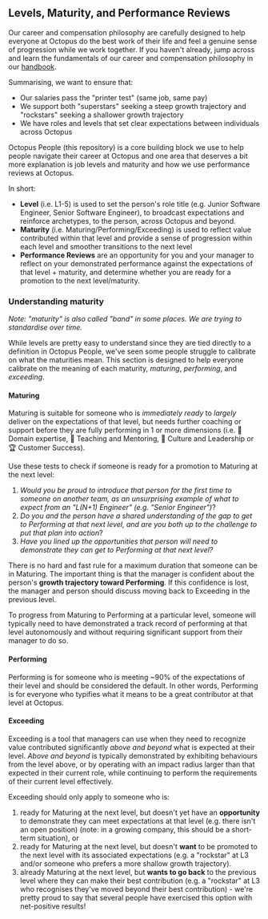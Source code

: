 ## Levels, Maturity, and Performance Reviews

Our career and compensation philosophy are carefully designed to help everyone at Octopus do the best work of their life and feel a genuine sense of progression while we work together. If you haven't already, jump across and learn the fundamentals of our career and compensation philosophy in our [handbook](https://handbook.octopus.com/life-octopus/career).

Summarising, we want to ensure that:
- Our salaries pass the "printer test" (same job, same pay)
- We support both "superstars" seeking a steep growth trajectory and "rockstars" seeking a shallower growth trajectory
- We have roles and levels that set clear expectations between individuals across Octopus

Octopus People (this repository) is a core building block we use to help people navigate their career at Octopus and one area that deserves a bit more explanation is job levels and maturity and how we use performance reviews at Octopus.

In short:
- **Level** (i.e. L1-5) is used to set the person's role title (e.g. Junior Software Engineer, Senior Software Engineer), to broadcast expectations and reinforce archetypes, to the person, across Octopus and beyond.
- **Maturity** (i.e. Maturing/Performing/Exceeding) is used to reflect value contributed within that level and provide a sense of progression within each level and smoother transitions to the next level
- **Performance Reviews** are an opportunity for you and your manager to reflect on your demonstrated performance against the expectations of that level + maturity, and determine whether you are ready for a promotion to the next level/maturity.

### Understanding maturity

_Note: "maturity" is also called "band" in some places. We are trying to standardise over time._

While levels are pretty easy to understand since they are tied directly to a definition in Octopus People, we've seen some people struggle to calibrate on what the maturities mean. This section is designed to help everyone calibrate on the meaning of each maturity, *maturing*, *performing*, and *exceeding*.

#### Maturing

Maturing is suitable for someone who is _immediately ready_ to _largely_ deliver on the expectations of that level, but needs further coaching or support before they are fully performing in 1 or more dimensions (i.e. 🦉 Domain expertise, 🌱 Teaching and Mentoring, 🧭 Culture and Leadership or 🏆 Customer Success).

Use these tests to check if someone is ready for a promotion to Maturing at the next level:

1. _Would you be proud to introduce that person for the first time to someone on another team, as an unsurprising example of what to expect from an "L(N+1) Engineer" (e.g. "Senior Engineer")_?
2. _Do you and the person have a shared understanding of the gap to get to Performing at that next level, and are you both up to the challenge to put that plan into action_?
3. _Have you lined up the opportunities that person will need to demonstrate they can get to Performing at that next level?_

There is no hard and fast rule for a maximum duration that someone can be in Maturing. The important thing is that the manager is confident about the person's **growth trajectory toward Performing**. If this confidence is lost, the manager and person should discuss moving back to Exceeding in the previous level.

To progress from Maturing to Performing at a particular level, someone will typically need to have demonstrated a track record of performing at that level autonomously and without requiring significant support from their manager to do so.

#### Performing

Performing is for someone who is meeting ~90% of the expectations of their level and should be considered the default. In other words, Performing is for everyone who typifies what it means to be a great contributor at that level at Octopus.

#### Exceeding

Exceeding is a tool that managers can use when they need to recognize value contributed significantly _above and beyond_ what is expected at their level. _Above and beyond_ is typically demonstrated by exhibiting behaviours from the level above, or by operating with an impact radius larger than that expected in their current role, while continuing to perform the requirements of their current level effectively.

Exceeding should only apply to someone who is:

1. ready for Maturing at the next level, but doesn't yet have an **opportunity** to demonstrate they can meet expectations at that level (e.g. there isn't an open position) (note: in a growing company, this should be a short-term situation), or
2. ready for Maturing at the next level, but doesn't **want** to be promoted to the next level with its associated expectations (e.g. a "rockstar" at L3 and/or someone who prefers a more shallow growth trajectory).
3. already Maturing at the next level, but **wants to go back** to the previous level where they can make their best contribution (e.g. a "rockstar" at L3 who recognises they've moved beyond their best contribution) - we're pretty proud to say that several people have exercised this option with net-positive results!